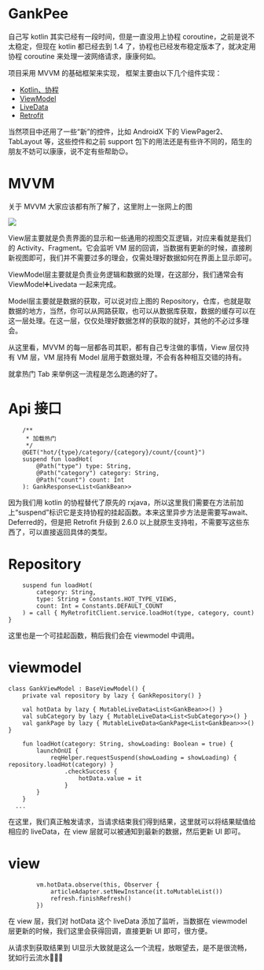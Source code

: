 # GankPee

自己写 kotlin 其实已经有一段时间，但是一直没用上协程 coroutine，之前是说不太稳定，但现在 kotlin 都已经去到 1.4 了，协程也已经发布稳定版本了，就决定用协程 coroutine 来处理一波网络请求，康康何如。

项目采用 MVVM 的基础框架来实现， 框架主要由以下几个组件实现：
- [Kotlin、协程](https://developer.android.google.cn/kotlin?hl=zh-cn)
- [ViewModel](https://developer.android.google.cn/topic/libraries/architecture/viewmodel?hl=zh-cn)
- [LiveData](https://developer.android.google.cn/topic/libraries/architecture/livedata?hl=zh-cn)
- [Retrofit](https://github.com/square/retrofit)

当然项目中还用了一些“新”的控件，比如 AndroidX 下的 ViewPager2、TabLayout 等，这些控件和之前 support 包下的用法还是有些许不同的，陌生的朋友不妨可以康康，说不定有些帮助😉。



# MVVM
关于 MVVM 大家应该都有所了解了，这里附上一张网上的图

![](https://camo.githubusercontent.com/2b3ff9b3a5f99c5480b612aa8f4f678dc696987a/68747470733a2f2f757365722d676f6c642d63646e2e786974752e696f2f323031392f342f31352f313661323130313664663963373663353f773d39363026683d37323026663d7765627026733d3135333832)

View层主要就是负责界面的显示和一些通用的视图交互逻辑，对应来看就是我们的 Activity、Fragment。它会监听 VM 层的回调，当数据有更新的时候，直接刷新视图即可，我们并不需要过多的理会，仅需处理好数据如何在界面上显示即可。

ViewModel层主要就是负责业务逻辑和数据的处理，在这部分，我们通常会有 ViewModel➕Livedata 一起来完成。

Model层主要就是数据的获取，可以说对应上图的 Repository，仓库，也就是取数据的地方，当然，你可以从网路获取，也可以从数据库获取，数据的缓存可以在这一层处理。在这一层，仅仅处理好数据怎样的获取的就好，其他的不必过多理会。

从这里看，MVVM 的每一层都各司其职，都有自己专注做的事情，View 层仅持有 VM 层，VM 层持有 Model 层用于数据处理，不会有各种相互交错的持有。

就拿热门 Tab 来举例这一流程是怎么跑通的好了。

# Api 接口
```
    /**
     * 加载热门
     */
    @GET("hot/{type}/category/{category}/count/{count}")
    suspend fun loadHot(
        @Path("type") type: String,
        @Path("category") category: String,
        @Path("count") count: Int
    ): GankResponse<List<GankBean>>
```
因为我们用 kotlin 的协程替代了原先的 rxjava，所以这里我们需要在方法前加上“suspend”标识它是支持协程的挂起函数。本来这里异步方法是需要写await、Deferred的，但是把 Retrofit 升级到 2.6.0 以上就原生支持啦，不需要写这些东西了，可以直接返回具体的类型。

# Repository
```
    suspend fun loadHot(
        category: String,
        type: String = Constants.HOT_TYPE_VIEWS,
        count: Int = Constants.DEFAULT_COUNT
    ) = call { MyRetrofitClient.service.loadHot(type, category, count) }
```
这里也是一个可挂起函数，稍后我们会在 viewmodel 中调用。

# viewmodel
```
class GankViewModel : BaseViewModel() {
    private val repository by lazy { GankRepository() }

    val hotData by lazy { MutableLiveData<List<GankBean>>() }
    val subCategory by lazy { MutableLiveData<List<SubCategory>>() }
    val gankPage by lazy { MutableLiveData<GankPage<List<GankBean>>>() }

    fun loadHot(category: String, showLoading: Boolean = true) {
        launchOnUI {
            reqHelper.requestSuspend(showLoading = showLoading) { repository.loadHot(category) }
                .checkSuccess {
                    hotData.value = it
                }
        }
    }
  ... 

```
在这里，我们真正触发请求，当请求结束我们得到结果，这里就可以将结果赋值给相应的 liveData，在 view 层就可以被通知到最新的数据，然后更新 UI 即可。

# view
```
        vm.hotData.observe(this, Observer {
            articleAdapter.setNewInstance(it.toMutableList())
            refresh.finishRefresh()
        })
```
在 view 层，我们对 hotData 这个 liveData 添加了监听，当数据在 viewmodel 层更新的时候，我们这里会获得回调，直接更新 UI 即可，很方便。

从请求到获取结果到 UI显示大致就是这么一个流程，放眼望去，是不是很流畅，犹如行云流水🤣🤣🤣


